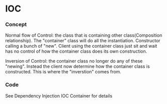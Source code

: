 IOC 
==========
### Concept
Normal flow of Control: the class that is containing other class(Composition relationship). The "container" class
will do all the instantiation. Constructor calling a bunch of "new". Client using the container class just sit and wait
has no control of how the container class does its own construction.

Inversion of Control: the container class no longer do any of these "newing". Instead the client now determine 
how the container class is constructed. This is where the "inverstion" comes from.

### Code 
See Dependency Injection IOC Container for details